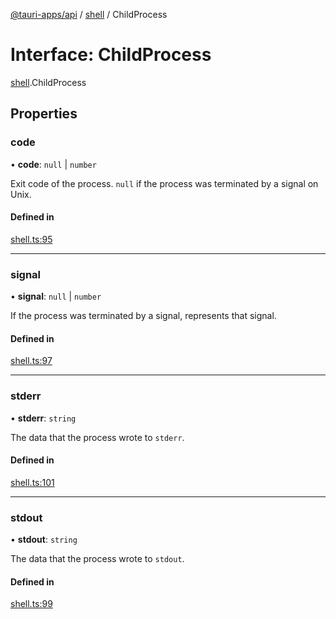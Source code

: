 [@tauri-apps/api](../index.md) / [shell](../modules/shell.md) / ChildProcess

# Interface: ChildProcess

[shell](../modules/shell.md).ChildProcess

## Properties

### code

• **code**: ``null`` \| `number`

Exit code of the process. `null` if the process was terminated by a signal on Unix.

#### Defined in

[shell.ts:95](https://github.com/tauri-apps/tauri/blob/8f5dba0/tooling/api/src/shell.ts#L95)

___

### signal

• **signal**: ``null`` \| `number`

If the process was terminated by a signal, represents that signal.

#### Defined in

[shell.ts:97](https://github.com/tauri-apps/tauri/blob/8f5dba0/tooling/api/src/shell.ts#L97)

___

### stderr

• **stderr**: `string`

The data that the process wrote to `stderr`.

#### Defined in

[shell.ts:101](https://github.com/tauri-apps/tauri/blob/8f5dba0/tooling/api/src/shell.ts#L101)

___

### stdout

• **stdout**: `string`

The data that the process wrote to `stdout`.

#### Defined in

[shell.ts:99](https://github.com/tauri-apps/tauri/blob/8f5dba0/tooling/api/src/shell.ts#L99)

